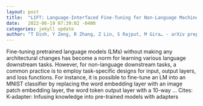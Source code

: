 ```yaml
---
layout: post
title:  "LIFT: Language-Interfaced Fine-Tuning for Non-Language Machine Learning Tasks"
date:   2022-06-19 07:39:02 -0400
categories: jekyll update
author: "T Dinh, Y Zeng, R Zhang, Z Lin, S Rajput, M Gira… - arXiv preprint arXiv …, 2022"
---
```

Fine-tuning pretrained language models (LMs) without making any architectural changes has become a norm for learning various language downstream tasks. However, for non-language downstream tasks, a common practice is to employ task-specific designs for input, output layers, and loss functions. For instance, it is possible to fine-tune an LM into an MNIST classifier by replacing the word embedding layer with an image patch embedding layer, the word token output layer with a 10-way …
Cites: ‪K-adapter: Infusing knowledge into pre-trained models with adapters‬  